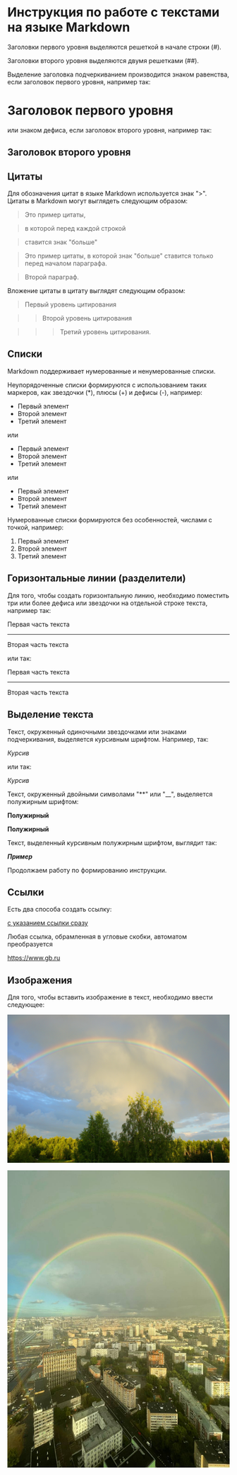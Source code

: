 # Инструкция по работе с текстами на языке Markdown

Заголовки первого уровня выделяются решеткой в начале строки (#).

Заголовки второго уровня выделяются двумя решетками (##).

Выделение заголовка подчеркиванием производится знаком равенства, если заголовок первого уровня, например так:

Заголовок первого уровня
=
или знаком дефиса, если заголовок второго уровня, например так:

Заголовок второго уровня
-
## Цитаты

Для обозначения цитат в языке Markdown используется знак ">". Цитаты в Markdown могут выглядеть следующим образом:

>Это пример цитаты,

>в которой перед каждой строкой

>ставится знак "больше"

>Это пример цитаты,
в которой знак "больше" ставится только перед началом параграфа.

>Второй параграф.

Вложение цитаты в цитату выглядят следующим образом:

>Первый уровень цитирования

>>Второй уровень цитирования

>>>Третий уровень цитирования.

## Списки
Markdown поддерживает нумерованные и ненумерованные списки.

Неупорядоченные списки формируются с использованием таких маркеров, как звездочки (*), плюсы (+) и дефисы (-), например:

* Первый элемент
* Второй элемент
* Третий элемент

или

+ Первый элемент
+ Второй элемент
+ Третий элемент

или

- Первый элемент
- Второй элемент
- Третий элемент

Нумерованные списки формируются без особенностей, числами с точкой, например:

1. Первый элемент
2. Второй элемент
3. Третий элемент

## Горизонтальные линии (разделители)

Для того, чтобы создать горизонтальную линию, необходимо поместить три или более дефиса или звездочки на отдельной строке текста, например так:

Первая часть текста
***
Вторая часть текста

или так:

Первая часть текста

---------
Вторая часть текста

## Выделение текста

Текст, окруженный одиночными звездочками или знаками подчеркивания, выделяется курсивным шрифтом. Например, так:

*Курсив*

или так:

_Курсив_

Текст, окруженный двойными символами "**" или "__", выделяется полужирным шрифтом:

**Полужирный**

__Полужирный__

Текст, выделенный курсивным полужирным шрифтом, выглядит так:

***Пример***

Продолжаем работу по формированию инструкции.

## Ссылки

Есть два способа создать ссылку:

[с указанием ссылки сразу](https://www.gb.ru)

Любая ссылка, обрамленная в угловые скобки, автоматом преобразуется

<https://www.gb.ru>

## Изображения

Для того, чтобы вставить изображение в текст, необходимо ввести следующее:

![Радуга](Rainbow1.jpg)

![Радуга в Москве](Rainbow.jpg)


